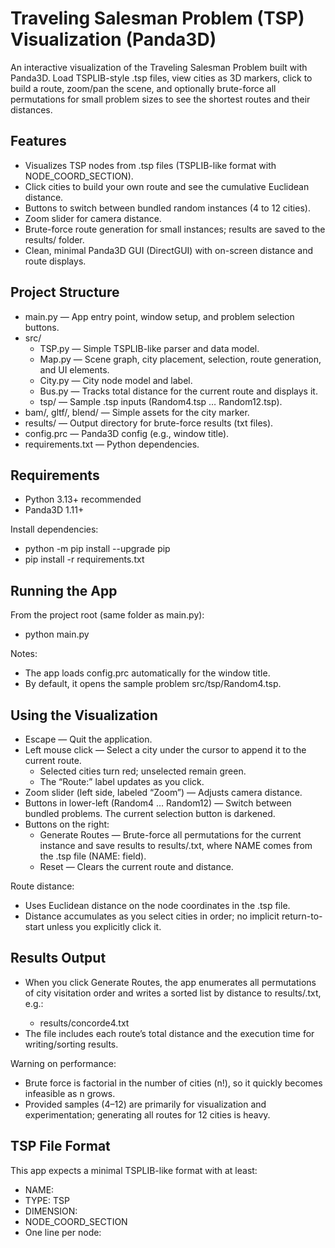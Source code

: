 # Traveling Salesman Problem (TSP) Visualization (Panda3D)

An interactive visualization of the Traveling Salesman Problem built with Panda3D. Load TSPLIB-style .tsp files, view cities as 3D markers, click to build a route, zoom/pan the scene, and optionally brute-force all permutations for small problem sizes to see the shortest routes and their distances.


## Features
- Visualizes TSP nodes from .tsp files (TSPLIB-like format with NODE_COORD_SECTION).
- Click cities to build your own route and see the cumulative Euclidean distance.
- Buttons to switch between bundled random instances (4 to 12 cities).
- Zoom slider for camera distance.
- Brute-force route generation for small instances; results are saved to the results/ folder.
- Clean, minimal Panda3D GUI (DirectGUI) with on-screen distance and route displays.


## Project Structure
- main.py — App entry point, window setup, and problem selection buttons.
- src/ 
  - TSP.py — Simple TSPLIB-like parser and data model.
  - Map.py — Scene graph, city placement, selection, route generation, and UI elements.
  - City.py — City node model and label.
  - Bus.py — Tracks total distance for the current route and displays it.
  - tsp/ — Sample .tsp inputs (Random4.tsp … Random12.tsp).
- bam/, gltf/, blend/ — Simple assets for the city marker.
- results/ — Output directory for brute-force results (txt files).
- config.prc — Panda3D config (e.g., window title).
- requirements.txt — Python dependencies.


## Requirements
- Python 3.13+ recommended
- Panda3D 1.11+

Install dependencies:
  - python -m pip install --upgrade pip
  - pip install -r requirements.txt


## Running the App
From the project root (same folder as main.py):

- python main.py

Notes:
- The app loads config.prc automatically for the window title.
- By default, it opens the sample problem src/tsp/Random4.tsp.


## Using the Visualization
- Escape — Quit the application.
- Left mouse click — Select a city under the cursor to append it to the current route.
  - Selected cities turn red; unselected remain green.
  - The “Route:” label updates as you click.
- Zoom slider (left side, labeled “Zoom”) — Adjusts camera distance.
- Buttons in lower-left (Random4 … Random12) — Switch between bundled problems. The current selection button is darkened.
- Buttons on the right:
  - Generate Routes — Brute-force all permutations for the current instance and save results to results/<NAME>.txt, where NAME comes from the .tsp file (NAME: field).
  - Reset — Clears the current route and distance.

Route distance:
- Uses Euclidean distance on the node coordinates in the .tsp file.
- Distance accumulates as you select cities in order; no implicit return-to-start unless you explicitly click it.


## Results Output
- When you click Generate Routes, the app enumerates all permutations of city visitation order and writes a sorted list by distance to results/<NAME>.txt, e.g.:
  - results/concorde4.txt
- The file includes each route’s total distance and the execution time for writing/sorting results.

Warning on performance:
- Brute force is factorial in the number of cities (n!), so it quickly becomes infeasible as n grows.
- Provided samples (4–12) are primarily for visualization and experimentation; generating all routes for 12 cities is heavy.


## TSP File Format
This app expects a minimal TSPLIB-like format with at least:

- NAME: <identifier>
- TYPE: TSP
- DIMENSION: <n>
- NODE_COORD_SECTION
- One line per node: <index> <x> <y>
